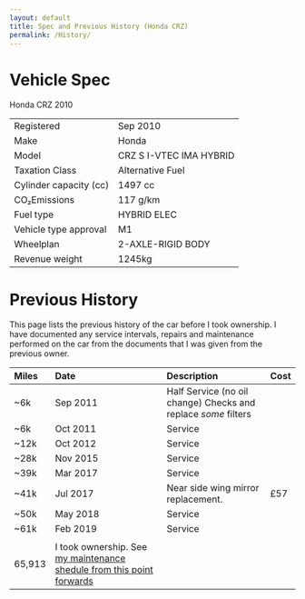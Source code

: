 ```yaml
---
layout: default
title: Spec and Previous History (Honda CRZ)
permalink: /History/
---
```


# Vehicle Spec

Honda CRZ 2010

|   |  | 
|:-------|:------------|
| Registered | Sep 2010 |  
| Make  | Honda |  
| Model | CRZ S I-VTEC IMA HYBRID  |  
| Taxation Class | Alternative Fuel  |  
| Cylinder capacity (cc) | 1497 cc     |
| CO₂Emissions           | 117 g/km    |
| Fuel type              | HYBRID ELEC |
| Vehicle type approval  | M1          |
| Wheelplan              | 2-AXLE-RIGID BODY |
| Revenue weight         | 1245kg |


# Previous History

This page lists the previous history of the car before I took ownership. 
I have documented any service intervals, repairs and maintenance performed on the car from the documents that I was given from the previous owner.


| Miles  | Date       | Description | Cost |
|:-------|:-----------|:------------|:-----|
| ~6k    | Sep 2011   | Half Service (no oil change) Checks and replace *some* filters |      |
| ~6k    | Oct 2011   | Service     |      |
| ~12k   | Oct 2012   | Service     |      |
| ~28k   | Nov 2015   | Service     |      |
| ~39k   | Mar 2017   | Service     |      |
| ~41k | Jul 2017 | Near side wing mirror replacement. |  £57  |
| ~50k   | May 2018   | Service     |      |
| ~61k   | Feb 2019   | Service     |      |
|        |            |             |      |
| 65,913 | I took ownership. See [my maintenance shedule from this point forwards](https://techmechgarage.github.io/HondaCRZ/Maintenance/) |    |

